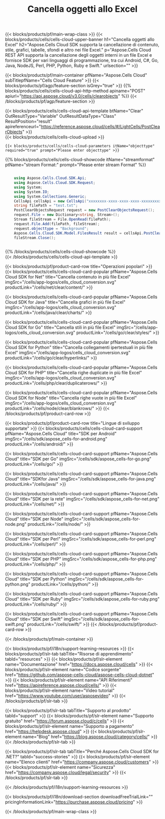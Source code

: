 ﻿---
title:  Cancella oggetti allo Excel
description:  Aspose.Cells Cloud REST API supporta la cancellazione degli oggetti interni in un file Excel e fornisce SDK per vari linguaggi di programmazione, tra cui Android, C#, Go, Java, NodeJS, Perl, PHP, Python, Ruby e Swift.
---
{{< blocks/products/pf/main-wrap-class >}}
{{< blocks/products/cells/cells-cloud-upper-banner h1="Cancella oggetti allo Excel" h2="Aspose.Cells Cloud SDK supporta la cancellazione di contenuto, stile, grafici, tabelle, sfondi e altro nei file Excel." p="Aspose.Cells Cloud REST API supporta la cancellazione degli oggetti interni in un file Excel e fornisce SDK per vari linguaggi di programmazione, tra cui Android, C#, Go, Java, NodeJS, Perl, PHP, Python, Ruby e Swift." urlsection="" >}}

{{< blocks/products/pf/main-container pfName="Aspose.Cells Cloud" subTitlepfName="Cells Cloud Feature" >}}
{{< blocks/products/pf/agp/feature-section isGrey="true" >}}
{{% blocks/products/cells/cells-cloud-api-http-method apiname="POST" apiurl="https://api.aspose.cloud/v3.0/cells/clearobjects" %}}
{{< /blocks/products/pf/agp/feature-section >}}

{{< blocks/products/cells/cells-cloud-api-template btName="Clear" OutResultType="Variable" OutResultDataType="Class" ResultPosition="result" apireferenceurl="https://reference.aspose.cloud/cells/#/LightCells/PostClearObjects" >}}  
{{< blocks/products/cells/cells-cloud-upload >}}  
 
	{{< blocks/products/cells/cells-cloud-parameters itName="objecttype" required="true" prompt="Please enter objecttype" >}}
 
{{% blocks/products/cells/cells-cloud-showcode itName="streamformat" ptName="stream Format:" prompt="Please enter stream Format" %}}  
               
```cs

	using Aspose.Cells.Cloud.SDK.Api;
	using Aspose.Cells.Cloud.SDK.Request;
	using System;
	using System.IO;
	using System.Collections.Generic;
	CellsApi cellsApi = new CellsApi("xxxxxxxx-xxxx-xxxx-xxxx-xxxxxxxxxxxx", "xxxxxxxxxxxxxxxxxxxxxxxxxxxxxxxx");
	string filePath = "test.txt";
	PostClearObjectsRequest request = new PostClearObjectsRequest();
	request.File = new Dictionary<string, Stream>();
	Stream fileStream = File.OpenRead(filePath);
	request.File.Add(filePath, fileStream);
    request.objecttype = "Background";
	Aspose.Cells.Cloud.SDK.Model.FilesResult result = cellsApi.PostClearObjects(request);
	fileStream.Close();    
	    
```     
{{% /blocks/products/cells/cells-cloud-showcode %}}      
{{< /blocks/products/cells/cells-cloud-api-template >}}  

{{< blocks/products/pf/product-card-row title="Operazioni popolari" >}}
{{< blocks/products/cells/cells-cloud-card-popular pfName="Aspose.Cells Cloud SDK for Net" title="Cancella contenuto in più file Excel" imgSrc="/cells/app-logos/cells_cloud_conversion.svg" productLink="/cells/net/clear/content/" >}}

{{< blocks/products/cells/cells-cloud-card-popular pfName="Aspose.Cells Cloud SDK for Java" title="Cancella grafici in più file Excel" imgSrc="/cells/app-logos/cells_cloud_conversion.svg" productLink="/cells/java/clear/charts/" >}}

{{< blocks/products/cells/cells-cloud-card-popular pfName="Aspose.Cells Cloud SDK for Go" title="Cancella stili in più file Excel" imgSrc="/cells/app-logos/cells_cloud_conversion.svg" productLink="/cells/go/clear/styles/" >}}

{{< blocks/products/cells/cells-cloud-card-popular pfName="Aspose.Cells Cloud SDK for Python" title="Cancella collegamenti ipertestuali in più file Excel" imgSrc="/cells/app-logos/cells_cloud_conversion.svg" productLink="/cells/go/clear/hyperlinks/" >}}

{{< blocks/products/cells/cells-cloud-card-popular pfName="Aspose.Cells Cloud SDK for PHP" title="Cancella righe duplicate in più file Excel" imgSrc="/cells/app-logos/cells_cloud_conversion.svg" productLink="/cells/php/clear/duplicaterows/" >}}

{{< blocks/products/cells/cells-cloud-card-popular pfName="Aspose.Cells Cloud SDK for Node" title="Cancella righe vuote in più file Excel" imgSrc="/cells/app-logos/cells_cloud_conversion.svg" productLink="/cells/node/clear/blankrows/" >}}
{{< /blocks/products/pf/product-card-row >}}

{{< blocks/products/pf/product-card-row title="Lingue di sviluppo supportate" >}}
{{< blocks/products/cells/cells-cloud-card-support pfName="Aspose.Cells Cloud" title="SDK per Android" imgSrc="/cells/sdk/aspose_cells-for-android.png" productLink="/cells/android/" >}}

{{< blocks/products/cells/cells-cloud-card-support pfName="Aspose.Cells Cloud" title="SDK per Go" imgSrc="/cells/sdk/aspose_cells-for-go.png" productLink="/cells/go/" >}}

{{< blocks/products/cells/cells-cloud-card-support pfName="Aspose.Cells Cloud" title="SDKfor Java" imgSrc="/cells/sdk/aspose_cells-for-java.png" productLink="/cells/java/" >}}

{{< blocks/products/cells/cells-cloud-card-support pfName="Aspose.Cells Cloud" title="SDK per la rete" imgSrc="/cells/sdk/aspose_cells-for-net.png" productLink="/cells/net/" >}}

{{< blocks/products/cells/cells-cloud-card-support pfName="Aspose.Cells Cloud" title="SDK per Node" imgSrc="/cells/sdk/aspose_cells-for-node.png" productLink="/cells/node/" >}}

{{< blocks/products/cells/cells-cloud-card-support pfName="Aspose.Cells Cloud" title="SDK per Perl" imgSrc="/cells/sdk/aspose_cells-for-perl.png" productLink="/cells/perl/" >}}

{{< blocks/products/cells/cells-cloud-card-support pfName="Aspose.Cells Cloud" title="SDK per PHP" imgSrc="/cells/sdk/aspose_cells-for-php.png" productLink="/cells/php/" >}}

{{< blocks/products/cells/cells-cloud-card-support pfName="Aspose.Cells Cloud" title="SDK per Python" imgSrc="/cells/sdk/aspose_cells-for-python.png" productLink="/cells/python/" >}}

{{< blocks/products/cells/cells-cloud-card-support pfName="Aspose.Cells Cloud" title="SDK per Ruby" imgSrc="/cells/sdk/aspose_cells-for-ruby.png" productLink="/cells/ruby/" >}}

{{< blocks/products/cells/cells-cloud-card-support pfName="Aspose.Cells Cloud" title="SDK per Swift" imgSrc="/cells/sdk/aspose_cells-for-swift.png" productLink="/cells/swift/" >}}
{{< /blocks/products/pf/product-card-row >}}


{{< /blocks/products/pf/main-container >}}

{{< blocks/products/pf/i18n/support-learning-resources >}}
{{< blocks/products/pf/slr-tab tabTitle="Risorse di apprendimento" tabId="resources" >}}
{{< blocks/products/pf/slr-element name="Documentazione" href="https://docs.aspose.cloud/cells" >}}
{{< blocks/products/pf/slr-element name="Codice sorgente" href="https://github.com/aspose-cells-cloud/aspose-cells-cloud-dotnet" >}}
{{< blocks/products/pf/slr-element name="API Riferimenti" href="https://apireference.aspose.cloud/cells/" >}}
{{< blocks/products/pf/slr-element name="Video tutorial" href="https://www.youtube.com/user/asposevideo" >}}
{{< /blocks/products/pf/slr-tab >}}

{{< blocks/products/pf/slr-tab tabTitle="Supporto al prodotto" tabId="support" >}}
{{< blocks/products/pf/slr-element name="Supporto gratuito" href="https://forum.aspose.cloud/c/cells" >}}
{{< blocks/products/pf/slr-element name="Supporto a pagamento" href="https://helpdesk.aspose.cloud" >}}
{{< blocks/products/pf/slr-element name="Blog" href="https://blog.aspose.cloud/category/cells/" >}}
{{< /blocks/products/pf/slr-tab >}}

{{< blocks/products/pf/slr-tab tabTitle="Perché Aspose.Cells Cloud SDK for .NET?" tabId="success-stories" >}}
{{< blocks/products/pf/slr-element name="Elenco clienti" href="https://company.aspose.cloud/customers" >}}
{{< blocks/products/pf/slr-element name="Sicurezza" href="https://company.aspose.cloud/legal/security" >}}
{{< /blocks/products/pf/slr-tab >}}

{{< /blocks/products/pf/i18n/support-learning-resources >}}

{{< blocks/products/pf/i18n/download-section downloadFreeTrialLink="" pricingInformationLink="https://purchase.aspose.cloud/pricing" >}}

{{< /blocks/products/pf/main-wrap-class >}}
